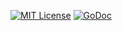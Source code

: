 [![MIT License](https://img.shields.io/github/license/mashape/apistatus.svg?maxAge=2592000)](https://github.com/stefanhans/programming-reactive-systems-in-go/blob/master/LICENSE)
[![GoDoc](https://godoc.org/github.com/stefanhans/programming-reactive-systems-in-go/test-sidecar-server?status.svg)](https://godoc.org/github.com/stefanhans/programming-reactive-systems-in-go/test-sidecar-server)